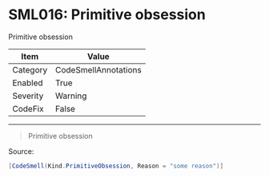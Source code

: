# SML016: Primitive obsession

Primitive obsession

|Item|Value|
|-|-|
|Category|CodeSmellAnnotations|
|Enabled|True|
|Severity|Warning|
|CodeFix|False|
---

> Primitive obsession


Source:
```cs
[CodeSmell(Kind.PrimitiveObsession, Reason = "some reason")]
```